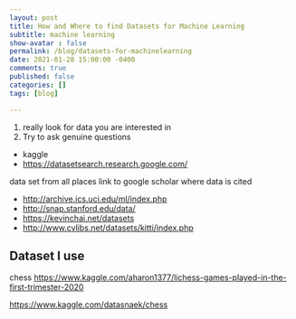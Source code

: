 ```yaml
---
layout: post
title: How and Where to find Datasets for Machine Learning
subtitle: machine learning
show-avatar : false
permalink: /blog/datasets-for-machinelearning
date: 2021-01-28 15:00:00 -0400
comments: true
published: false
categories: []
tags: [blog]

---
```


1. really look for data you are interested in
2. Try to ask genuine questions

* kaggle
* https://datasetsearch.research.google.com/

data set from all places
link to google scholar where data is cited

* http://archive.ics.uci.edu/ml/index.php
* http://snap.stanford.edu/data/
* https://kevinchai.net/datasets
* http://www.cvlibs.net/datasets/kitti/index.php

## Dataset I use

chess
https://www.kaggle.com/aharon1377/lichess-games-played-in-the-first-trimester-2020


https://www.kaggle.com/datasnaek/chess